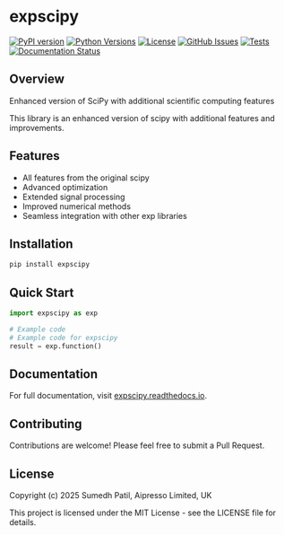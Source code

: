 # expscipy

[![PyPI version](https://img.shields.io/pypi/v/expscipy.svg)](https://pypi.org/project/expscipy/)
[![Python Versions](https://img.shields.io/pypi/pyversions/expscipy.svg)](https://pypi.org/project/expscipy/)
[![License](https://img.shields.io/github/license/Sumedh1599/expscipy.svg)](https://github.com/Sumedh1599/expscipy/blob/main/LICENSE)
[![GitHub Issues](https://img.shields.io/github/issues/Sumedh1599/expscipy.svg)](https://github.com/Sumedh1599/expscipy/issues)
[![Tests](https://github.com/Sumedh1599/expscipy/workflows/Tests/badge.svg)](https://github.com/Sumedh1599/expscipy/actions)
[![Documentation Status](https://readthedocs.org/projects/expscipy/badge/?version=latest)](https://expscipy.readthedocs.io/en/latest/?badge=latest)

## Overview

Enhanced version of SciPy with additional scientific computing features

This library is an enhanced version of scipy with additional features and improvements.

## Features

- All features from the original scipy
- Advanced optimization
- Extended signal processing
- Improved numerical methods
- Seamless integration with other exp libraries

## Installation

```bash
pip install expscipy
```

## Quick Start

```python
import expscipy as exp

# Example code
# Example code for expscipy
result = exp.function()
```

## Documentation

For full documentation, visit [expscipy.readthedocs.io](https://expscipy.readthedocs.io/).

## Contributing

Contributions are welcome! Please feel free to submit a Pull Request.

## License

Copyright (c) 2025 Sumedh Patil, Aipresso Limited, UK

This project is licensed under the MIT License - see the LICENSE file for details.
